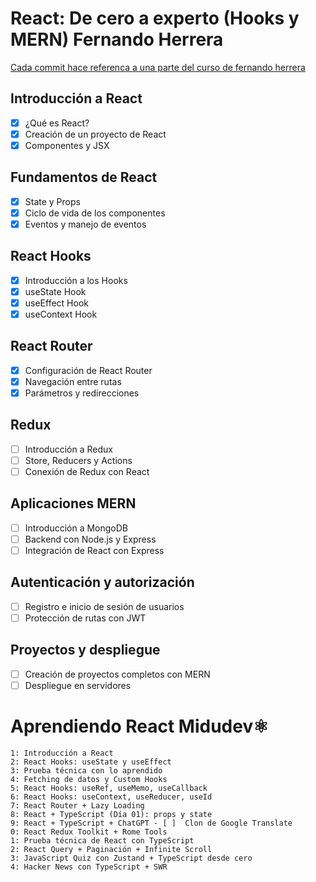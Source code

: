 # React: De cero a experto (Hooks y MERN) Fernando Herrera

[Cada commit hace referenca a una parte del curso de fernando herrera](https://www.udemy.com/course/react-cero-experto/)

## Introducción a React

- [x] ¿Qué es React?
- [x] Creación de un proyecto de React
- [x] Componentes y JSX

## Fundamentos de React

- [x] State y Props
- [x] Ciclo de vida de los componentes
- [x] Eventos y manejo de eventos

## React Hooks

- [x] Introducción a los Hooks
- [x] useState Hook
- [x] useEffect Hook
- [x] useContext Hook

## React Router

- [x] Configuración de React Router
- [x] Navegación entre rutas
- [x] Parámetros y redirecciones

## Redux

- [ ] Introducción a Redux
- [ ] Store, Reducers y Actions
- [ ] Conexión de Redux con React

## Aplicaciones MERN

- [ ] Introducción a MongoDB
- [ ] Backend con Node.js y Express
- [ ] Integración de React con Express

## Autenticación y autorización

- [ ] Registro e inicio de sesión de usuarios
- [ ] Protección de rutas con JWT

## Proyectos y despliegue

- [ ] Creación de proyectos completos con MERN
- [ ] Despliegue en servidores

# Aprendiendo React Midudev⚛️

    1: Introducción a React
    2: React Hooks: useState y useEffect
    3: Prueba técnica con lo aprendido
    4: Fetching de datos y Custom Hooks
    5: React Hooks: useRef, useMemo, useCallback
    6: React Hooks: useContext, useReducer, useId
    7: React Router + Lazy Loading
    8: React + TypeScript (Día 01): props y state
    9: React + TypeScript + ChatGPT - [ ]  Clon de Google Translate
    0: React Redux Toolkit + Rome Tools
    1: Prueba técnica de React con TypeScript
    2: React Query + Paginación + Infinite Scroll
    3: JavaScript Quiz con Zustand + TypeScript desde cero
    4: Hacker News con TypeScript + SWR
